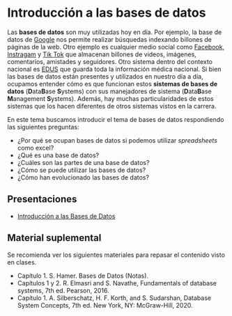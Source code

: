 # Introducción a las bases de datos

Las **bases de datos** son muy utilizadas hoy en día. Por ejemplo, la base de datos de [Google](https://www.google.com/) nos permite realizar búsquedas indexando billones de páginas de la web. Otro ejemplo es cualquier medio social como [Facebook](https://www.facebook.com/), [Instragam](https://www.instagram.com/) y [Tik Tok](https://www.tiktok.com/) que almacenan billones de videos, imágenes, comentarios, amistades y seguidores. Otro sistema dentro del contexto nacional es [EDUS](https://www.ccss.sa.cr/appedus/) que guarda toda la información médica nacional. Si bien las bases de datos están presentes y utilizados en nuestro día a día, ocupamos entender cómo es que funcionan estos **sistemas de bases de datos** (**D**ata**B**ase **S**ystems) con sus manejadores de sistema (**D**ata**B**ase **M**anagement **S**ystems). Además, hay muchas particularidades de estos sistemas que los hacen diferentes de otros sistemas vistos en la carrera.

En este tema buscamos introducir el tema de bases de datos respondiendo las siguientes preguntas:

- ¿Por qué se ocupan bases de datos si podemos utilizar *spreadsheets* como excel?
- ¿Qué es una base de datos?
- ¿Cuáles son las partes de una base de datos?
- ¿Cómo se puede utilizar las bases de datos?
- ¿Cómo han evolucionado las bases de datos?

## Presentaciones

- [Introducción a las Bases de Datos](https://github.com/sivanahamer/bases-datos/01-Introducción/pres/01-intro.pdf)

## Material suplemental

Se recomienda ver los siguientes materiales para repasar el contenido visto en clases.

- Capítulo 1. S. Hamer. Bases de Datos (Notas).
- Capítulos 1 y 2. R. Elmasri and S. Navathe, Fundamentals of database systems, 7th ed. Pearson, 2016.
- Capítulo 1. A. Silberschatz, H. F. Korth, and S. Sudarshan, Database System Concepts, 7th ed. New York, NY: McGraw-Hill, 2020.

